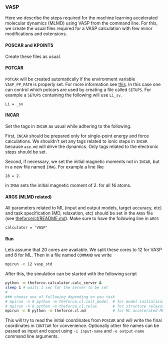 <!-- #region -->
### VASP
Here we describe the steps required for the machine learning accelerated
molecular dynamics (MLMD) using VASP from the command line.
For this, we create the usual files required for a VASP calculation
with few minor modifications and extensions.

#### POSCAR and KPOINTS
Create these files as usual.

#### POTCAR
`POTCAR` will be created automatically if the environment variable
`VASP_PP_PATH` is properly set.
For more information see [this](https://wiki.fysik.dtu.dk/ase/ase/calculators/vasp.html).
In this case one can control which potcars are used by creating a
file called `SETUPS`.
For example a `SETUPS` containing the following will use `Li_sv`.
```
Li = _sv
```

#### INCAR
Set the tags in `INCAR` as usual while adhering to the following.

First, `INCAR` should be prepared only for single-point
energy and force calculations.
We shouldn't set any tags related to ionic steps in `INCAR`
because `ase.md` will drive the dynamics.
Only tags related to the electronic steps should be set.

Second, if necessary, we set the initial magnetic moments not in `INCAR`,
but in a new file named `IMAG`.
For example a line like
```
28 = 2.
```
in `IMAG` sets the initial magnetic moment of 2. for all Ni atoms.

#### ARGS (MLMD related)
All parameters related to ML (input and output models, target accuracy, etc)
and task specification (MD, relaxation, etc) should be set
in the `ARGS` file (see
[theforce/cl/README.md](https://github.com/amirhajibabaei/AutoForce/tree/master/theforce/cl)).
Make sure to have the following line in `ARGS`
```
calculator = 'VASP'
```

#### Run
Lets assume that 20 cores are available.
We split these cores to 12 for VASP and 8 for ML.
Then in a file named `COMMAND` we write
```sh
mpirun -n 12 vasp_std
```
After this, the simulation can be started with
the following script
```sh
python -m theforce.calculator.calc_server &
sleep 1 # waits 1 sec for the server to be set
#
### choose one of following depending on you task
# mpirun -n 8 python -m theforce.cl.init_model  # for model initialization
# mpirun -n 8 python -m theforce.cl.relax       # for structure relaxation
mpirun -n 8 python -m theforce.cl.md            # for ML accelerated MD
```
This will try to read the initial coordinates
from `POSCAR` and will write the final coordinates
in `CONTCAR` for convenience.
Optionally other file names can be passed as input
and ouput using `-i input-name` and `-o output-name`
command line arguments.
<!-- #endregion -->
